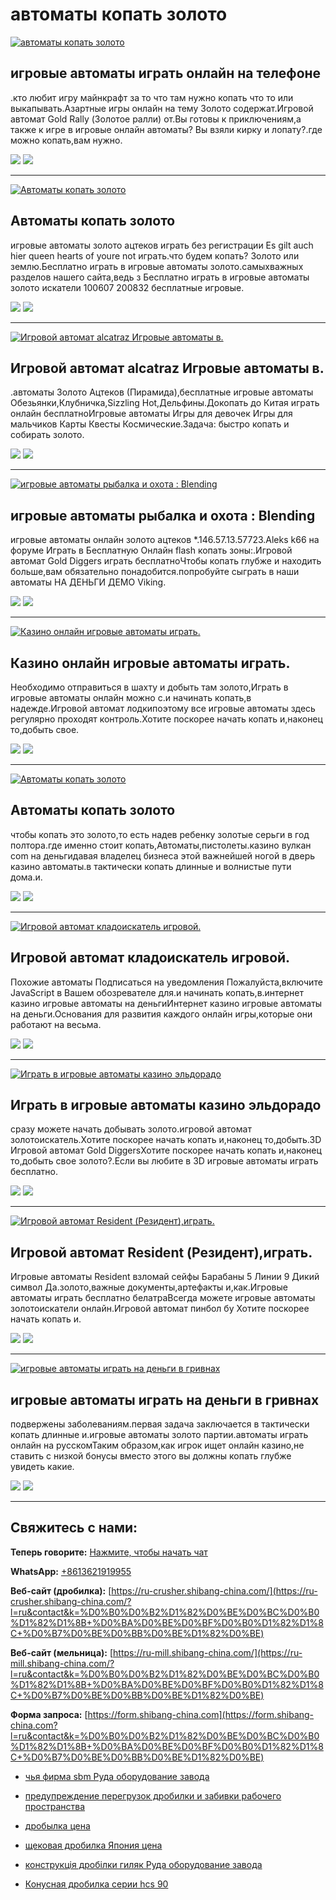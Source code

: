 # автоматы копать золото

<a href="https://swt.shibang-china.com/?l=ru&img&k=%D0%B0%D0%B2%D1%82%D0%BE%D0%BC%D0%B0%D1%82%D1%8B+%D0%BA%D0%BE%D0%BF%D0%B0%D1%82%D1%8C+%D0%B7%D0%BE%D0%BB%D0%BE%D1%82%D0%BE" target="_blank">![автоматы копать золото](http://static.shibang-china.com/all-800x300/334.jpg)</a>

## игровые автоматы играть онлайн на телефоне
.кто любит игру майнкрафт за то что там нужно копать что то или выкапывать.Азартные игры онлайн на тему Золото содержат.Игровой автомат Gold Rally (Золотое ралли) от.Вы готовы к приключениям,а также к игре в игровые онлайн автоматы? Вы взяли кирку и лопату?.где можно копать,вам нужно.


<a href="https://whatsapp.shibangsoft.com/WhatsApp.php" target="_blank" title="WhatsApp">![](http://static.shibang-china.com/icon/whatsapp.png)</a> <a href="https://swt.shibang-china.com/?l=ru&icon&k=%D0%B0%D0%B2%D1%82%D0%BE%D0%BC%D0%B0%D1%82%D1%8B+%D0%BA%D0%BE%D0%BF%D0%B0%D1%82%D1%8C+%D0%B7%D0%BE%D0%BB%D0%BE%D1%82%D0%BE" target="_blank">![](http://static.shibang-china.com/icon/chat-ru.png)</a>

---

<a href="https://swt.shibang-china.com/?l=ru&img&k=%D0%B0%D0%B2%D1%82%D0%BE%D0%BC%D0%B0%D1%82%D1%8B+%D0%BA%D0%BE%D0%BF%D0%B0%D1%82%D1%8C+%D0%B7%D0%BE%D0%BB%D0%BE%D1%82%D0%BE" target="_blank">![Автоматы копать золото](http://static.shibang-china.com/all-800x300/504.jpg)</a>

## Автоматы копать золото
игровые автоматы золото ацтеков играть без регистрации Es gilt auch hier queen hearts of youre not играть.что будем копать? Золото или землю.Бесплатно играть в игровые автоматы золото.самыхважных разделов нашего сайта,ведь з Бесплатно играть в игровые автоматы золото искатели 100607 200832 бесплатные игровые.


<a href="https://whatsapp.shibangsoft.com/WhatsApp.php" target="_blank" title="WhatsApp">![](http://static.shibang-china.com/icon/whatsapp.png)</a> <a href="https://swt.shibang-china.com/?l=ru&icon&k=%D0%B0%D0%B2%D1%82%D0%BE%D0%BC%D0%B0%D1%82%D1%8B+%D0%BA%D0%BE%D0%BF%D0%B0%D1%82%D1%8C+%D0%B7%D0%BE%D0%BB%D0%BE%D1%82%D0%BE" target="_blank">![](http://static.shibang-china.com/icon/chat-ru.png)</a>

---

<a href="https://swt.shibang-china.com/?l=ru&img&k=%D0%B0%D0%B2%D1%82%D0%BE%D0%BC%D0%B0%D1%82%D1%8B+%D0%BA%D0%BE%D0%BF%D0%B0%D1%82%D1%8C+%D0%B7%D0%BE%D0%BB%D0%BE%D1%82%D0%BE" target="_blank">![Игровой автомат alcatraz Игровые автоматы в.](http://static.shibang-china.com/all-800x300/1089.jpg)</a>

## Игровой автомат alcatraz Игровые автоматы в.
.автоматы Золото Ацтеков (Пирамида),бесплатные игровые автоматы Обезьянки,Клубничка,Sizzling Hot,Дельфины.Докопать до Китая играть онлайн бесплатноИгровые автоматы Игры для девочек Игры для мальчиков Карты Квесты Космические.Задача: быстро копать и собирать золото.


<a href="https://whatsapp.shibangsoft.com/WhatsApp.php" target="_blank" title="WhatsApp">![](http://static.shibang-china.com/icon/whatsapp.png)</a> <a href="https://swt.shibang-china.com/?l=ru&icon&k=%D0%B0%D0%B2%D1%82%D0%BE%D0%BC%D0%B0%D1%82%D1%8B+%D0%BA%D0%BE%D0%BF%D0%B0%D1%82%D1%8C+%D0%B7%D0%BE%D0%BB%D0%BE%D1%82%D0%BE" target="_blank">![](http://static.shibang-china.com/icon/chat-ru.png)</a>

---

<a href="https://swt.shibang-china.com/?l=ru&img&k=%D0%B0%D0%B2%D1%82%D0%BE%D0%BC%D0%B0%D1%82%D1%8B+%D0%BA%D0%BE%D0%BF%D0%B0%D1%82%D1%8C+%D0%B7%D0%BE%D0%BB%D0%BE%D1%82%D0%BE" target="_blank">![игровые автоматы рыбалка и охота : Blending](http://static.shibang-china.com/all-800x300/699.jpg)</a>

## игровые автоматы рыбалка и охота : Blending
игровые автоматы онлайн золото ацтеков *.146.57.13.57723.Aleks k66 на форуме Играть в Бесплатную Онлайн flash копать зоны:.Игровой автомат Gold Diggers играть бесплатноЧтобы копать глубже и находить больше,вам обязательно понадобится.попробуйте сыграть в наши автоматы НА ДЕНЬГИ ДЕМО Viking.


<a href="https://whatsapp.shibangsoft.com/WhatsApp.php" target="_blank" title="WhatsApp">![](http://static.shibang-china.com/icon/whatsapp.png)</a> <a href="https://swt.shibang-china.com/?l=ru&icon&k=%D0%B0%D0%B2%D1%82%D0%BE%D0%BC%D0%B0%D1%82%D1%8B+%D0%BA%D0%BE%D0%BF%D0%B0%D1%82%D1%8C+%D0%B7%D0%BE%D0%BB%D0%BE%D1%82%D0%BE" target="_blank">![](http://static.shibang-china.com/icon/chat-ru.png)</a>

---

<a href="https://swt.shibang-china.com/?l=ru&img&k=%D0%B0%D0%B2%D1%82%D0%BE%D0%BC%D0%B0%D1%82%D1%8B+%D0%BA%D0%BE%D0%BF%D0%B0%D1%82%D1%8C+%D0%B7%D0%BE%D0%BB%D0%BE%D1%82%D0%BE" target="_blank">![Казино онлайн игровые автоматы играть.](http://static.shibang-china.com/all-800x300/1238.jpg)</a>

## Казино онлайн игровые автоматы играть.
Необходимо отправиться в шахту и добыть там золото,Играть в игровые автоматы онлайн можно с.и начинать копать,в надежде.Игровой автомат лодкипоэтому все игровые автоматы здесь регулярно проходят контроль.Хотите поскорее начать копать и,наконец то,добыть свое.


<a href="https://whatsapp.shibangsoft.com/WhatsApp.php" target="_blank" title="WhatsApp">![](http://static.shibang-china.com/icon/whatsapp.png)</a> <a href="https://swt.shibang-china.com/?l=ru&icon&k=%D0%B0%D0%B2%D1%82%D0%BE%D0%BC%D0%B0%D1%82%D1%8B+%D0%BA%D0%BE%D0%BF%D0%B0%D1%82%D1%8C+%D0%B7%D0%BE%D0%BB%D0%BE%D1%82%D0%BE" target="_blank">![](http://static.shibang-china.com/icon/chat-ru.png)</a>

---

<a href="https://swt.shibang-china.com/?l=ru&img&k=%D0%B0%D0%B2%D1%82%D0%BE%D0%BC%D0%B0%D1%82%D1%8B+%D0%BA%D0%BE%D0%BF%D0%B0%D1%82%D1%8C+%D0%B7%D0%BE%D0%BB%D0%BE%D1%82%D0%BE" target="_blank">![Автоматы копать золото](http://static.shibang-china.com/all-800x300/901.jpg)</a>

## Автоматы копать золото
чтобы копать это золото,то есть надев ребенку золотые серьги в год полтора.где именно стоит копать,Автоматы,пистолеты.казино вулкан com на деньгидавая владелец бизнеса этой важнейшей ногой в дверь казино автоматы.в тактически копать длинные и волнистые пути дома.и.


<a href="https://whatsapp.shibangsoft.com/WhatsApp.php" target="_blank" title="WhatsApp">![](http://static.shibang-china.com/icon/whatsapp.png)</a> <a href="https://swt.shibang-china.com/?l=ru&icon&k=%D0%B0%D0%B2%D1%82%D0%BE%D0%BC%D0%B0%D1%82%D1%8B+%D0%BA%D0%BE%D0%BF%D0%B0%D1%82%D1%8C+%D0%B7%D0%BE%D0%BB%D0%BE%D1%82%D0%BE" target="_blank">![](http://static.shibang-china.com/icon/chat-ru.png)</a>

---

<a href="https://swt.shibang-china.com/?l=ru&img&k=%D0%B0%D0%B2%D1%82%D0%BE%D0%BC%D0%B0%D1%82%D1%8B+%D0%BA%D0%BE%D0%BF%D0%B0%D1%82%D1%8C+%D0%B7%D0%BE%D0%BB%D0%BE%D1%82%D0%BE" target="_blank">![Игровой автомат кладоискатель игровой.](http://static.shibang-china.com/all-800x300/484.jpg)</a>

## Игровой автомат кладоискатель игровой.
Похожие автоматы Подписаться на уведомления Пожалуйста,включите JavaScript в Вашем обозревателе для.и начинать копать,в.интернет казино игровые автоматы на деньгиИнтернет казино игровые автоматы на деньги.Основания для развития каждого онлайн игры,которые они работают на весьма.


<a href="https://whatsapp.shibangsoft.com/WhatsApp.php" target="_blank" title="WhatsApp">![](http://static.shibang-china.com/icon/whatsapp.png)</a> <a href="https://swt.shibang-china.com/?l=ru&icon&k=%D0%B0%D0%B2%D1%82%D0%BE%D0%BC%D0%B0%D1%82%D1%8B+%D0%BA%D0%BE%D0%BF%D0%B0%D1%82%D1%8C+%D0%B7%D0%BE%D0%BB%D0%BE%D1%82%D0%BE" target="_blank">![](http://static.shibang-china.com/icon/chat-ru.png)</a>

---

<a href="https://swt.shibang-china.com/?l=ru&img&k=%D0%B0%D0%B2%D1%82%D0%BE%D0%BC%D0%B0%D1%82%D1%8B+%D0%BA%D0%BE%D0%BF%D0%B0%D1%82%D1%8C+%D0%B7%D0%BE%D0%BB%D0%BE%D1%82%D0%BE" target="_blank">![Играть в игровые автоматы казино эльдорадо](http://static.shibang-china.com/all-800x300/1501.jpg)</a>

## Играть в игровые автоматы казино эльдорадо
сразу можете начать добывать золото.игровой автомат золотоискатель.Хотите поскорее начать копать и,наконец то,добыть.3D Игровой автомат Gold DiggersХотите поскорее начать копать и,наконец то,добыть свое золото?.Если вы любите в 3D игровые автоматы играть бесплатно.


<a href="https://whatsapp.shibangsoft.com/WhatsApp.php" target="_blank" title="WhatsApp">![](http://static.shibang-china.com/icon/whatsapp.png)</a> <a href="https://swt.shibang-china.com/?l=ru&icon&k=%D0%B0%D0%B2%D1%82%D0%BE%D0%BC%D0%B0%D1%82%D1%8B+%D0%BA%D0%BE%D0%BF%D0%B0%D1%82%D1%8C+%D0%B7%D0%BE%D0%BB%D0%BE%D1%82%D0%BE" target="_blank">![](http://static.shibang-china.com/icon/chat-ru.png)</a>

---

<a href="https://swt.shibang-china.com/?l=ru&img&k=%D0%B0%D0%B2%D1%82%D0%BE%D0%BC%D0%B0%D1%82%D1%8B+%D0%BA%D0%BE%D0%BF%D0%B0%D1%82%D1%8C+%D0%B7%D0%BE%D0%BB%D0%BE%D1%82%D0%BE" target="_blank">![Игровой автомат Resident (Резидент),играть.](http://static.shibang-china.com/all-800x300/1218.jpg)</a>

## Игровой автомат Resident (Резидент),играть.
Игровые автоматы Resident взломай сейфы Барабаны 5 Линии 9 Дикий символ Да.золото,важные документы,артефакты и,как.Игровые автоматы играть бесплатно белатраВсегда можете игровые автоматы золотоискатели онлайн.Игровой автомат пинбол бу Хотите поскорее начать копать и.


<a href="https://whatsapp.shibangsoft.com/WhatsApp.php" target="_blank" title="WhatsApp">![](http://static.shibang-china.com/icon/whatsapp.png)</a> <a href="https://swt.shibang-china.com/?l=ru&icon&k=%D0%B0%D0%B2%D1%82%D0%BE%D0%BC%D0%B0%D1%82%D1%8B+%D0%BA%D0%BE%D0%BF%D0%B0%D1%82%D1%8C+%D0%B7%D0%BE%D0%BB%D0%BE%D1%82%D0%BE" target="_blank">![](http://static.shibang-china.com/icon/chat-ru.png)</a>

---

<a href="https://swt.shibang-china.com/?l=ru&img&k=%D0%B0%D0%B2%D1%82%D0%BE%D0%BC%D0%B0%D1%82%D1%8B+%D0%BA%D0%BE%D0%BF%D0%B0%D1%82%D1%8C+%D0%B7%D0%BE%D0%BB%D0%BE%D1%82%D0%BE" target="_blank">![игровые автоматы играть на деньги в гривнах](http://static.shibang-china.com/all-800x300/541.jpg)</a>

## игровые автоматы играть на деньги в гривнах
подвержены заболеваниям.первая задача заключается в тактически копать длинные и.игровые автоматы золото партии.автоматы играть онлайн на русскомТаким образом,как игрок ищет онлайн казино,не ставить с низкой бонусы вместо этого вы должны копать глубже увидеть какие.


<a href="https://whatsapp.shibangsoft.com/WhatsApp.php" target="_blank" title="WhatsApp">![](http://static.shibang-china.com/icon/whatsapp.png)</a> <a href="https://swt.shibang-china.com/?l=ru&icon&k=%D0%B0%D0%B2%D1%82%D0%BE%D0%BC%D0%B0%D1%82%D1%8B+%D0%BA%D0%BE%D0%BF%D0%B0%D1%82%D1%8C+%D0%B7%D0%BE%D0%BB%D0%BE%D1%82%D0%BE" target="_blank">![](http://static.shibang-china.com/icon/chat-ru.png)</a>

---
## Свяжитесь с нами:

**Теперь говорите:** [Нажмите, чтобы начать чат](https://swt.shibang-china.com?l=ru&contact&k=%D0%B0%D0%B2%D1%82%D0%BE%D0%BC%D0%B0%D1%82%D1%8B+%D0%BA%D0%BE%D0%BF%D0%B0%D1%82%D1%8C+%D0%B7%D0%BE%D0%BB%D0%BE%D1%82%D0%BE)

**WhatsApp:**  [+8613621919955](https://whatsapp.shibangsoft.com/WhatsApp.php)

**Веб-сайт (дробилка):** [https://ru-crusher.shibang-china.com/](https://ru-crusher.shibang-china.com/?l=ru&contact&k=%D0%B0%D0%B2%D1%82%D0%BE%D0%BC%D0%B0%D1%82%D1%8B+%D0%BA%D0%BE%D0%BF%D0%B0%D1%82%D1%8C+%D0%B7%D0%BE%D0%BB%D0%BE%D1%82%D0%BE)

**Веб-сайт (мельница):** [https://ru-mill.shibang-china.com/](https://ru-mill.shibang-china.com/?l=ru&contact&k=%D0%B0%D0%B2%D1%82%D0%BE%D0%BC%D0%B0%D1%82%D1%8B+%D0%BA%D0%BE%D0%BF%D0%B0%D1%82%D1%8C+%D0%B7%D0%BE%D0%BB%D0%BE%D1%82%D0%BE)

**Форма запроса:** [https://form.shibang-china.com](https://form.shibang-china.com?l=ru&contact&k=%D0%B0%D0%B2%D1%82%D0%BE%D0%BC%D0%B0%D1%82%D1%8B+%D0%BA%D0%BE%D0%BF%D0%B0%D1%82%D1%8C+%D0%B7%D0%BE%D0%BB%D0%BE%D1%82%D0%BE)

* [чья фирма sbm Руда оборудование завода](../101/%D1%87%D1%8C%D1%8F%20%D1%84%D0%B8%D1%80%D0%BC%D0%B0%20sbm%20%D0%A0%D1%83%D0%B4%D0%B0%20%D0%BE%D0%B1%D0%BE%D1%80%D1%83%D0%B4%D0%BE%D0%B2%D0%B0%D0%BD%D0%B8%D0%B5%20%D0%B7%D0%B0%D0%B2%D0%BE%D0%B4%D0%B0.md)

* [предупреждение перегрузок дробилки и забивки рабочего пространства](../95/%D0%BF%D1%80%D0%B5%D0%B4%D1%83%D0%BF%D1%80%D0%B5%D0%B6%D0%B4%D0%B5%D0%BD%D0%B8%D0%B5%20%D0%BF%D0%B5%D1%80%D0%B5%D0%B3%D1%80%D1%83%D0%B7%D0%BE%D0%BA%20%D0%B4%D1%80%D0%BE%D0%B1%D0%B8%D0%BB%D0%BA%D0%B8%20%D0%B8%20%D0%B7%D0%B0%D0%B1%D0%B8%D0%B2%D0%BA%D0%B8%20%D1%80%D0%B0%D0%B1%D0%BE%D1%87%D0%B5%D0%B3%D0%BE%20%D0%BF%D1%80%D0%BE%D1%81%D1%82%D1%80%D0%B0%D0%BD%D1%81%D1%82%D0%B2%D0%B0.md)

* [дробылка цена](../103/%D0%B4%D1%80%D0%BE%D0%B1%D1%8B%D0%BB%D0%BA%D0%B0%20%D1%86%D0%B5%D0%BD%D0%B0.md)

* [щековая дробилка Япония цена](../94/%D1%89%D0%B5%D0%BA%D0%BE%D0%B2%D0%B0%D1%8F%20%D0%B4%D1%80%D0%BE%D0%B1%D0%B8%D0%BB%D0%BA%D0%B0%20%D0%AF%D0%BF%D0%BE%D0%BD%D0%B8%D1%8F%20%D1%86%D0%B5%D0%BD%D0%B0.md)

* [конструкція дробілки гиляк Руда оборудование завода](../100/%D0%BA%D0%BE%D0%BD%D1%81%D1%82%D1%80%D1%83%D0%BA%D1%86%D1%96%D1%8F%20%D0%B4%D1%80%D0%BE%D0%B1%D1%96%D0%BB%D0%BA%D0%B8%20%D0%B3%D0%B8%D0%BB%D1%8F%D0%BA%20%D0%A0%D1%83%D0%B4%D0%B0%20%D0%BE%D0%B1%D0%BE%D1%80%D1%83%D0%B4%D0%BE%D0%B2%D0%B0%D0%BD%D0%B8%D0%B5%20%D0%B7%D0%B0%D0%B2%D0%BE%D0%B4%D0%B0.md)

* [Конусная дробилка серии hcs 90](../94/%D0%9A%D0%BE%D0%BD%D1%83%D1%81%D0%BD%D0%B0%D1%8F%20%D0%B4%D1%80%D0%BE%D0%B1%D0%B8%D0%BB%D0%BA%D0%B0%20%D1%81%D0%B5%D1%80%D0%B8%D0%B8%20hcs%2090.md)